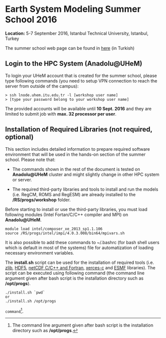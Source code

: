 # Earth System Modeling Summer School 2016

**Location:** 5-7 September 2016, Istanbul Technical University, Istanbul, Turkey

The summer school web page can be found in [here](http://hbm.itu.edu.tr/egitimler/ysm2016/) (in Turkish)

## Login to the HPC System (Anadolu@UHeM)

To login your UHeM account that is created for the summer school, please type following commands (you need to setup VPN connection to reach the server from outside of the campus):

```
> ssh lnode.uhem.itu.edu.tr -l [workshop user name]
> [type your password belong to your workshop user name]
```

The provided accounts will be available until **10 Sept. 2016** and they are limited to submit job with **max. 32 processor per user**.  

## Installation of Required Libraries (not required, optional)
This section includes detailed information to prepare required software environment that will be used in the hands-on section of the summer school. Please note that:

* The commands shown in the rest of the document is tested on **Anadolu@UHeM** cluster and might slightly change in other HPC system or server. 

* The required third-party libraries and tools to install and run the models (i.e. RegCM, ROMS and RegESM) are already installed to the **/RS/progs/workshop** folder.

Before starting to install or use the third-party libraries, you must load following modules (Intel Fortan/C/C++ compiler and MPI) on **Anadolu@UHeM**.

```
module load intel/composer_xe_2013_sp1.1.106
source /RS/progs/intel/impi/4.0.3.008/bin64/mpivars.sh
```

It is also possible to add these commands to ~/.bashrc (for bash shell users which is default in most of the systems) file for automatization of loading necessary environment variables.  

The **install.sh** script can be used for the installation of required tools (i.e. [zlib](http://www.zlib.net), [HDF5](https://www.hdfgroup.org/HDF5/), [netCDF C/C++ and Fortran](http://www.unidata.ucar.edu/software/netcdf/), [xerces-c](http://xerces.apache.org/#xerces-c) and [ESMF](https://www.earthsystemcog.org/projects/esmf/) libraries). The script can be executed using following command (the command line argument given after bash script is the installation directory such as **/opt/progs**).

```
./install.sh `pwd`
or
./install.sh /opt/progs
```







`command`[^emphasize].
[^emphasize]: The command line argument given after bash script is the installation directory such as **/opt/progs**.